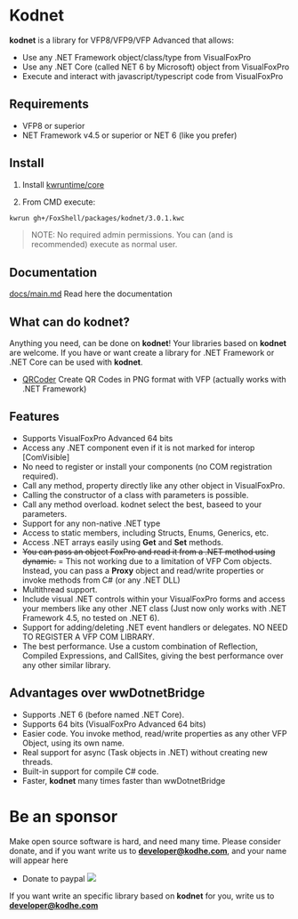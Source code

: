 # Kodnet

**kodnet** is a library for VFP8/VFP9/VFP Advanced that allows:

- Use any .NET Framework object/class/type  from VisualFoxPro
- Use any .NET Core (called NET 6 by Microsoft) object from VisualFoxPro
- Execute and interact with  javascript/typescript code from VisualFoxPro

## Requirements

* VFP8 or superior
* NET Framework v4.5 or superior or NET 6 (like you prefer)


## Install

1. Install [kwruntime/core](https://github.com/kwruntime/core)

2. From CMD execute: 
```bash
kwrun gh+/FoxShell/packages/kodnet/3.0.1.kwc
``` 

> NOTE: No required admin permissions. You can (and is recommended) execute as normal user.

## Documentation

[docs/main.md](./docs/main.md) Read here the documentation


## What can do kodnet?

Anything you need, can be done on **kodnet**! Your libraries based on **kodnet** are welcome. If you have or want create a library for .NET Framework or .NET Core can be used with **kodnet**.

* [QRCoder](https://github.com/FoxShell/qrcoder) Create QR Codes in PNG format with VFP (actually works with .NET Framework)

## Features

* Supports VisualFoxPro Advanced 64 bits
* Access any .NET component even if it is not marked for interop [ComVisible]
* No need to register or install your components (no COM registration required).
* Call any method, property directly like any other object in VisualFoxPro.
* Calling the constructor of a class with parameters is possible.
* Call any method overload. kodnet select the best, baseed to your parameters.
* Support for any non-native .NET type
* Access to static members, including Structs, Enums, Generics, etc.
* Access .NET arrays easily using **Get** and **Set** methods.
* ~~You can pass an object FoxPro and read it from a .NET method using dynamic.~~ = This not working due to a limitation of VFP Com objects. Instead, you can pass a **Proxy** object and read/write properties or invoke methods from C# (or any .NET DLL)
* Multithread support.
* Include visual .NET controls within your VisualFoxPro forms and access your members like any other .NET class (Just now only works with .NET Framework 4.5, no tested on .NET 6).
* Support for adding/deleting .NET event handlers or delegates. NO NEED TO REGISTER A VFP COM LIBRARY.
* The best performance. Use a custom combination of Reflection, Compiled Expressions, and CallSites, giving the best performance over any other similar library.

## Advantages over wwDotnetBridge

* Supports .NET 6 (before named .NET Core).
* Supports 64 bits (VisualFoxPro Advanced 64 bits)
* Easier code. You invoke method, read/write properties as any other VFP Object, using its own name. 
* Real support for async (Task objects in .NET) without creating new threads.
* Built-in support for compile C# code.
* Faster, **kodnet** many times faster than wwDotnetBridge


# Be an sponsor

Make open source software is hard, and need many time. Please consider donate, and if you want write us to **developer@kodhe.com**, and your name will appear here

* Donate to paypal [![](https://www.paypalobjects.com/en_US/i/btn/btn_donateCC_LG.gif)](https://www.paypal.com/cgi-bin/webscr?cmd=_s-xclick&hosted_button_id=XTUTKMVWCVQCJ&source=url)

If you want write an specific library based on **kodnet** for you, write us to **developer@kodhe.com**